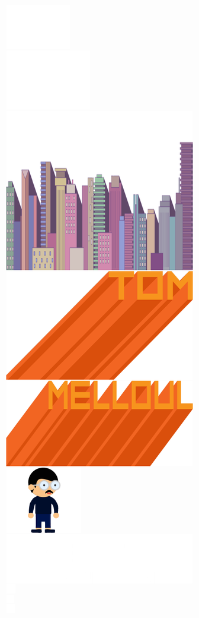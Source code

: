 <!DOCTYPE html>
<html class="nojs html" lang="en-US">
 <head>

  <meta http-equiv="Content-type" content="text/html;charset=UTF-8"/>
  <meta name="generator" content="2018.1.0.386"/>
  
  <script type="text/javascript">
   // Update the 'nojs'/'js' class on the html node
document.documentElement.className = document.documentElement.className.replace(/\bnojs\b/g, 'js');

// Check that all required assets are uploaded and up-to-date
if(typeof Muse == "undefined") window.Muse = {}; window.Muse.assets = {"required":["museutils.js", "museconfig.js", "require.js", "index.css"], "outOfDate":[]};
</script>
  
  <title>Home</title>
  <!-- CSS -->
  <link rel="stylesheet" type="text/css" href="css/site_global.css?crc=444006867"/>
  <link rel="stylesheet" type="text/css" href="css/index.css?crc=130303873" id="pagesheet"/>
   </head>
 <body>

  <div class="clearfix" id="page"><!-- group -->
   <div class="clip_frame" id="u450"><!-- image -->
    <img class="block" id="u450_img" src="images/cloud.png?crc=528315118" alt="" width="172" height="120"/>
   </div>
   <div class="clip_frame" id="u460"><!-- image -->
    <img class="block" id="u460_img" src="images/cloud.png?crc=528315118" alt="" width="226" height="159"/>
   </div>
   <div class="clip_frame" id="u216"><!-- image -->
    <img class="block" id="u216_img" src="images/mountain.png?crc=363997444" alt="" width="1502" height="429"/>
   </div>
   <div class="clearfix" id="u238"><!-- group -->
    <div class="clearfix" id="u226"><!-- group -->
     <div class="clip_frame" id="u170"><!-- image -->
      <img class="block" id="u170_img" src="images/title-robby-crop-u170.png?crc=3959538299" alt="" width="545" height="292"/>
     </div>
     <div class="clip_frame clearfix" id="u182"><!-- image -->
      <img class="position_content" id="u182_img" src="images/title-leonardi.png?crc=468904874" alt="" width="681" height="230"/>
     </div>
    </div>
   </div>
   <div class="browser_width" id="u156-bw">
    <div id="u156"><!-- simple frame --></div>
   </div>
   <div class="clip_frame" id="u94"><!-- image -->
    <img class="block" id="u94_img" src="images/robby-slides-crop-u94.png?crc=4030066398" alt="" width="202" height="177"/>
   </div>
   <img id="u192-6" alt="WEBSITE COMING SOON!" width="627" height="132" src="images/u192-6.png?crc=4097461725"/><!-- rasterized frame -->
   <div class="browser_width" id="u689-bw">
    <div class="rgba-background" id="u689"><!-- simple frame --></div>
   </div>
   <div class="clip_frame clearfix" id="u344"><!-- image -->
    <img class="position_content" id="u344_img" src="images/email-icon-white-5.png?crc=3770014686" alt="" width="25" height="25"/>
   </div>
   <div class="clip_frame" id="u649"><!-- image -->
    <img class="block" id="u649_img" src="images/instagram-white-icon-300x300.png?crc=237636009" alt="" title="Instagram" width="22" height="22"/>
   </div>
   <div class="clip_frame clearfix" id="u651"><!-- image -->
    <img class="position_content" id="u651_img" src="images/white-youtube-icon-png-9.png?crc=4124783969" alt="" width="24" height="25"/>
   </div>
  </div>
  <!-- Other scripts -->
  <script type="text/javascript">
   // Decide whether to suppress missing file error or not based on preference setting
var suppressMissingFileError = false
</script>
  <script type="text/javascript">
   window.Muse.assets.check=function(c){if(!window.Muse.assets.checked){window.Muse.assets.checked=!0;var b={},d=function(a,b){if(window.getComputedStyle){var c=window.getComputedStyle(a,null);return c&&c.getPropertyValue(b)||c&&c[b]||""}if(document.documentElement.currentStyle)return(c=a.currentStyle)&&c[b]||a.style&&a.style[b]||"";return""},a=function(a){if(a.match(/^rgb/))return a=a.replace(/\s+/g,"").match(/([\d\,]+)/gi)[0].split(","),(parseInt(a[0])<<16)+(parseInt(a[1])<<8)+parseInt(a[2]);if(a.match(/^\#/))return parseInt(a.substr(1),
16);return 0},f=function(f){for(var g=document.getElementsByTagName("link"),j=0;j<g.length;j++)if("text/css"==g[j].type){var l=(g[j].href||"").match(/\/?css\/([\w\-]+\.css)\?crc=(\d+)/);if(!l||!l[1]||!l[2])break;b[l[1]]=l[2]}g=document.createElement("div");g.className="version";g.style.cssText="display:none; width:1px; height:1px;";document.getElementsByTagName("body")[0].appendChild(g);for(j=0;j<Muse.assets.required.length;){var l=Muse.assets.required[j],k=l.match(/([\w\-\.]+)\.(\w+)$/),i=k&&k[1]?
k[1]:null,k=k&&k[2]?k[2]:null;switch(k.toLowerCase()){case "css":i=i.replace(/\W/gi,"_").replace(/^([^a-z])/gi,"_$1");g.className+=" "+i;i=a(d(g,"color"));k=a(d(g,"backgroundColor"));i!=0||k!=0?(Muse.assets.required.splice(j,1),"undefined"!=typeof b[l]&&(i!=b[l]>>>24||k!=(b[l]&16777215))&&Muse.assets.outOfDate.push(l)):j++;g.className="version";break;case "js":j++;break;default:throw Error("Unsupported file type: "+k);}}c?c().jquery!="1.8.3"&&Muse.assets.outOfDate.push("jquery-1.8.3.min.js"):Muse.assets.required.push("jquery-1.8.3.min.js");
g.parentNode.removeChild(g);if(Muse.assets.outOfDate.length||Muse.assets.required.length)g="Some files on the server may be missing or incorrect. Clear browser cache and try again. If the problem persists please contact website author.",f&&Muse.assets.outOfDate.length&&(g+="\nOut of date: "+Muse.assets.outOfDate.join(",")),f&&Muse.assets.required.length&&(g+="\nMissing: "+Muse.assets.required.join(",")),suppressMissingFileError?(g+="\nUse SuppressMissingFileError key in AppPrefs.xml to show missing file error pop up.",console.log(g)):alert(g)};location&&location.search&&location.search.match&&location.search.match(/muse_debug/gi)?
setTimeout(function(){f(!0)},5E3):f()}};
var muse_init=function(){require.config({baseUrl:""});require(["jquery","museutils","whatinput"],function(c){var $ = c;$(document).ready(function(){try{
window.Muse.assets.check($);/* body */
Muse.Utils.transformMarkupToFixBrowserProblemsPreInit();/* body */
Muse.Utils.prepHyperlinks(true);/* body */
Muse.Utils.makeButtonsVisibleAfterSettingMinWidth();/* body */
Muse.Utils.showWidgetsWhenReady();/* body */
Muse.Utils.transformMarkupToFixBrowserProblems();/* body */
}catch(b){if(b&&"function"==typeof b.notify?b.notify():Muse.Assert.fail("Error calling selector function: "+b),false)throw b;}})})};

</script>
  <!-- RequireJS script -->
  <script src="scripts/require.js?crc=7928878" type="text/javascript" async data-main="scripts/museconfig.js?crc=4286661555" onload="if (requirejs) requirejs.onError = function(requireType, requireModule) { if (requireType && requireType.toString && requireType.toString().indexOf && 0 <= requireType.toString().indexOf('#scripterror')) window.Muse.assets.check(); }" onerror="window.Muse.assets.check();"></script>
   </body>
</html>
